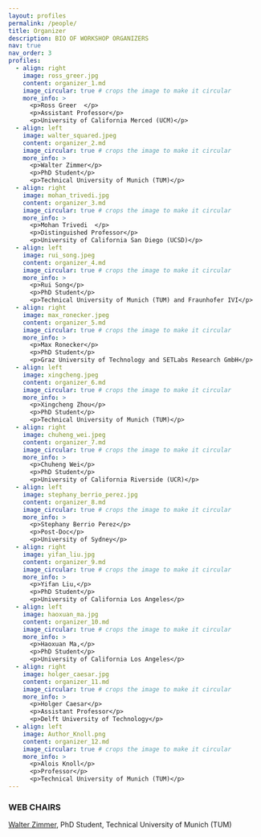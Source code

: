 ```yaml
---
layout: profiles
permalink: /people/
title: Organizer
description: BIO OF WORKSHOP ORGANIZERS
nav: true
nav_order: 3
profiles:
  - align: right
    image: ross_greer.jpg
    content: organizer_1.md
    image_circular: true # crops the image to make it circular
    more_info: >
      <p>Ross Greer  </p>
      <p>Assistant Professor</p>
      <p>University of California Merced (UCM)</p>
  - align: left
    image: walter_squared.jpeg
    content: organizer_2.md
    image_circular: true # crops the image to make it circular
    more_info: >
      <p>Walter Zimmer</p>
      <p>PhD Student</p>
      <p>Technical University of Munich (TUM)</p>
  - align: right
    image: mohan_trivedi.jpg
    content: organizer_3.md
    image_circular: true # crops the image to make it circular
    more_info: >
      <p>Mohan Trivedi  </p>
      <p>Distinguished Professor</p>
      <p>University of California San Diego (UCSD)</p>
  - align: left
    image: rui_song.jpeg
    content: organizer_4.md
    image_circular: true # crops the image to make it circular
    more_info: >
      <p>Rui Song</p>
      <p>PhD Student</p>
      <p>Technical University of Munich (TUM) and Fraunhofer IVI</p>
  - align: right
    image: max_ronecker.jpeg
    content: organizer_5.md
    image_circular: true # crops the image to make it circular
    more_info: >
      <p>Max Ronecker</p>
      <p>PhD Student</p>
      <p>Graz University of Technology and SETLabs Research GmbH</p>
  - align: left
    image: xingcheng.jpeg
    content: organizer_6.md
    image_circular: true # crops the image to make it circular
    more_info: >
      <p>Xingcheng Zhou</p>
      <p>PhD Student</p>
      <p>Technical University of Munich (TUM)</p>
  - align: right
    image: chuheng_wei.jpeg
    content: organizer_7.md
    image_circular: true # crops the image to make it circular
    more_info: >
      <p>Chuheng Wei</p>
      <p>PhD Student</p>
      <p>University of California Riverside (UCR)</p>
  - align: left
    image: stephany_berrio_perez.jpg
    content: organizer_8.md
    image_circular: true # crops the image to make it circular
    more_info: >
      <p>Stephany Berrio Perez</p>
      <p>Post-Doc</p>
      <p>University of Sydney</p>
  - align: right
    image: yifan_liu.jpg 
    content: organizer_9.md
    image_circular: true # crops the image to make it circular
    more_info: >
      <p>Yifan Liu,</p>
      <p>PhD Student</p>
      <p>University of California Los Angeles</p>
  - align: left
    image: haoxuan_ma.jpg
    content: organizer_10.md
    image_circular: true # crops the image to make it circular
    more_info: >
      <p>Haoxuan Ma,</p>
      <p>PhD Student</p>
      <p>University of California Los Angeles</p>
  - align: right
    image: holger_caesar.jpg
    content: organizer_11.md
    image_circular: true # crops the image to make it circular
    more_info: >
      <p>Holger Caesar</p>
      <p>Assistant Professor</p>
      <p>Delft University of Technology</p>
  - align: left
    image: Author_Knoll.png
    content: organizer_12.md
    image_circular: true # crops the image to make it circular
    more_info: >
      <p>Alois Knoll</p>
      <p>Professor</p>
      <p>Technical University of Munich (TUM)</p>
---
```


### WEB CHAIRS

[Walter Zimmer](https://walzimmer.github.io/), PhD Student, Technical University of Munich (TUM)

